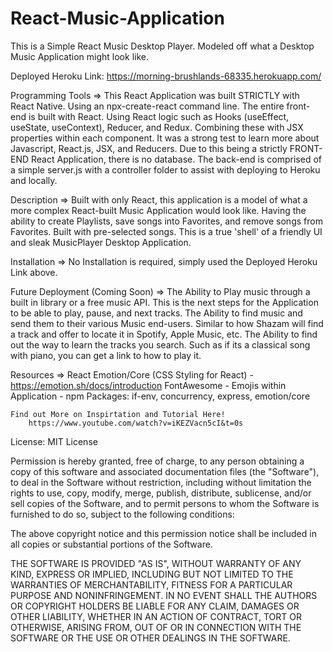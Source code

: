 # React-Music-Application

This is a Simple React Music Desktop Player. Modeled off what a Desktop Music Application might look like. 

Deployed Heroku Link: https://morning-brushlands-68335.herokuapp.com/


Programming Tools => 
    This React Application was built STRICTLY with React Native. Using an npx-create-react command line. The entire front-end is built with React. Using React logic such as Hooks (useEffect, useState, useContext), Reducer, and Redux. Combining these with JSX properties within each component. It was a strong test to learn more about Javascript, React.js, JSX, and Reducers. 
    Due to this being a strictly FRONT-END React Application, there is no database. The back-end is comprised of a simple server.js with a controller folder to assist with deploying to Heroku and locally. 


Description =>
    Built with only React, this application is a model of what a more complex React-built Music Application would look like. Having the ability to create Playlists, save songs into Favorites, and remove songs from Favorites. Built with pre-selected songs. This is a true 'shell' of a friendly UI and sleak MusicPlayer Desktop Application. 

Installation =>
    No Installation is required, simply used the Deployed Heroku Link above.

Future Deployment (Coming Soon) => 
    The Ability to Play music through a built in library or a free music API. This is the next steps for the Application to be able to play, pause, and next tracks. 
    The Ability to find music and send them to their various Music end-users. Similar to how Shazam will find a track and offer to locate it in Spotify, Apple Music, etc. 
    The Ability to find out the way to learn the tracks you search. Such as if its a classical song with piano, you can get a link to how to play it. 
    
Resources => 
    React
    Emotion/Core (CSS Styling for React) - https://emotion.sh/docs/introduction
    FontAwesome - Emojis within Application - 
    npm Packages: if-env, concurrency, express, emotion/core
    
    Find out More on Inspirtation and Tutorial Here!
        https://www.youtube.com/watch?v=iKEZVacn5cI&t=0s
    
License: MIT License

Permission is hereby granted, free of charge, to any person obtaining a copy of this software and associated documentation files (the "Software"), to deal in the Software without restriction, including without limitation the rights to use, copy, modify, merge, publish, distribute, sublicense, and/or sell copies of the Software, and to permit persons to whom the Software is furnished to do so, subject to the following conditions:

The above copyright notice and this permission notice shall be included in all copies or substantial portions of the Software.

THE SOFTWARE IS PROVIDED "AS IS", WITHOUT WARRANTY OF ANY KIND, EXPRESS OR IMPLIED, INCLUDING BUT NOT LIMITED TO THE WARRANTIES OF MERCHANTABILITY, FITNESS FOR A PARTICULAR PURPOSE AND NONINFRINGEMENT. IN NO EVENT SHALL THE AUTHORS OR COPYRIGHT HOLDERS BE LIABLE FOR ANY CLAIM, DAMAGES OR OTHER LIABILITY, WHETHER IN AN ACTION OF CONTRACT, TORT OR OTHERWISE, ARISING FROM, OUT OF OR IN CONNECTION WITH THE SOFTWARE OR THE USE OR OTHER DEALINGS IN THE SOFTWARE.
